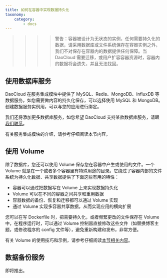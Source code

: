 ```yaml
---
title: 如何在容器中实现数据持久化
taxonomy:
    category:
        - docs
---
```


>>>> 警告：容器被设计为无状态的实例，任何需要持久化的数据，请采用数据库或文件系统保存在容器实例之外，我们不对保存在容器内的数据提供任何保障。当 DaoCloud 需要迁移，或用户扩容容器资源时，容器内的数据将会遗失，并且无法找回。

## 使用数据库服务

DaoCloud 在服务集成模块中提供了 MySQL、Redis、MongoDB、InfluxDB 等数据服务，如您需要做内容的持久化保存，可以选择使用 MySQL 和 MongoDB。创建数据服务实例用，可以与您的应用进行绑定。

我们还将添加更多数据库服务，如您希望 DaoCloud 支持某款数据库服务，请跟[我们联系](mailto:support@daocloud.io?subject=Add_More_Services)。

有关服务集成模块的介绍，请参考仔细阅读本节内容。

## 使用 Volume

除了数据库，您还可以使用 Volume 保存您在容器中产生或使用的文件。一个 Volume 就是在一个或者多个容器里有特殊用途的目录。它绕过了容器内部的文件系统为持久化数据、共享数据提供了下面这些有用的特性：

+ 容器可以通过把数据写在 Volume 上来实现数据持久化
+ Volume 可以在不同的容器之间共享和重用数据
+ 容器数据的备份、恢复和迁移都可以通过 Volume 实现
+ 通过 Volume 实现多容器共享数据，从而实现应用的横向扩展

您可以在写 Dockerfile 时，把需要持久化，或者频繁更改的文件保存在 Volume 中，在程序运行时，可以通过 Volume 控制器直接修改这些文件（如替换博客主题，或修改程序的 config 文件等），避免重新构建和发布，非常方便。

有关 Volume 的使用技巧和示例，请参考仔细阅读[本节相关内容](../../daocloud-services/use-volume)。

## 数据备份服务

即将推出。
